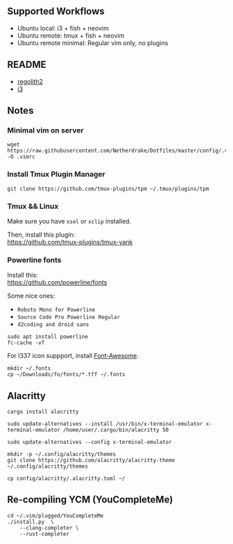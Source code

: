 ## Supported Workflows
 - Ubuntu local: i3 + fish + neovim  
 - Ubuntu remote: tmux + fish + neovim  
 - Ubuntu remote minimal: Regular vim only, no plugins


## README
 - [regolith2](config/regolith2/README.md)
 - [i3](config/i3/README.md)

## Notes

### Minimal vim on server
```
wget https://raw.githubusercontent.com/Netherdrake/Dotfiles/master/config/.vimrc -O .vimrc
```

### Install Tmux Plugin Manager
```
git clone https://github.com/tmux-plugins/tpm ~/.tmux/plugins/tpm
```

### Tmux && Linux
Make sure you have `xsel` or `xclip` installed.

Then, install this plugin:  
https://github.com/tmux-plugins/tmux-yank

### Powerline fonts
Install this:  
https://github.com/powerline/fonts

Some nice ones:
 - `Roboto Mono for Powerline`
 - `Source Code Pro Powerline Regular`
 - `d2coding and droid sans`

```
sudo apt install powerline
fc-cache -vf
```

For l337 icon suppport, install [Font-Awesome](https://github.com/FortAwesome/Font-Awesome/releases).
```
mkdir ~/.fonts
cp ~/Downloads/fo/fonts/*.tff ~/.fonts
```

## Alacritty
```
cargo install alacritty

sudo update-alternatives --install /usr/bin/x-terminal-emulator x-terminal-emulator /home/user/.cargo/bin/alacritty 50

sudo update-alternatives --config x-terminal-emulator

mkdir -p ~/.config/alacritty/themes
git clone https://github.com/alacritty/alacritty-theme ~/.config/alacritty/themes

cp config/alacritty/.alacritty.toml ~/
```

## Re-compiling YCM (YouCompleteMe)
```
cd ~/.vim/plugged/YouCompleteMe
./install.py  \
    --clang-completer \
    --rust-completer
```
